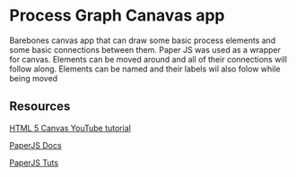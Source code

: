 # Process Graph Canavas app

Barebones canvas app that can draw some basic process elements and some basic connections between them. Paper JS was used as a wrapper for canvas.
Elements can be moved around and all of their connections will follow along. Elements can be named and their labels wil also folow while being moved

## Resources

[HTML 5 Canvas YouTube tutorial](https://www.youtube.com/watch?v=EO6OkltgudE&list=PLpPnRKq7eNW3We9VdCfx9fprhqXHwTPXL)

[PaperJS Docs](http://paperjs.org/reference/global/#)

[PaperJS Tuts](http://paperjs.org/tutorials/)
